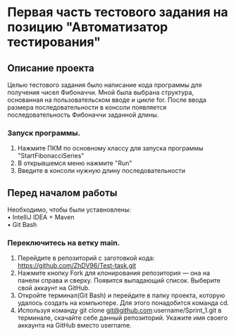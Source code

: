 Первая часть тестового задания на позицию "Автоматизатор тестирования" 
====
## Описание проекта
Целью тестового задания было написание кода программы для получения чисел Фибоначчи. Мной была выбрана структура, основанная на пользовательском вводе и цикле for. После ввода размера последовательности в консоли появляется последовательность Фибоначчи заданной длины.

### Запуск программы.
1. Нажмите ПКМ по основному классу для запуска программы "StartFibonacciSeries"
2. В открывшемся меню нажмите "Run"
3. Введите в консоли нужную длину последовательности 

## Перед началом работы
Необходимо, чтобы были уставновлены:  
•	IntelliJ IDEA + Maven     
•	Git Bash  
### Переключитесь на ветку main.
1.	Перейдите в репозиторий с заготовкой кода: https://github.com/ZhDV96/Test-task.git
2.	Нажмите кнопку Fork для клонирования репозитория — она на панели справа и сверху. Появится выпадающий список. Выберите свой аккаунт на GitHub.
3.	Откройте терминал(Git Bash) и перейдите в папку проекта, которую удалось создать на компьютере. Для этого понадобится команда cd.
4.	Используя команду git clone git@github.com:username/Sprint_1.git в терминале, скачайте себе данный репозиторий. Укажите имя своего аккаунта на GitHub вместо username.
